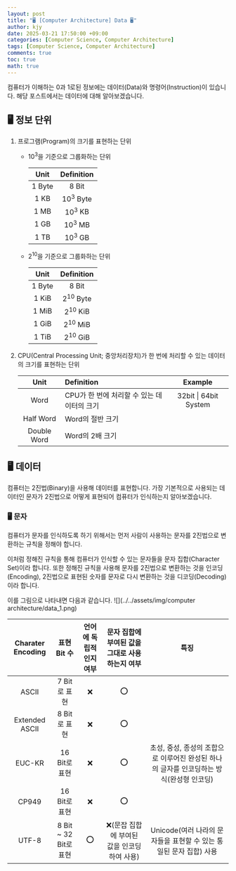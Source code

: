 ```yaml
---
layout: post
title: "🖥️ [Computer Architecture] Data 🖥️"
author: kjy
date: 2025-03-21 17:50:00 +09:00
categories: [Computer Science, Computer Architecture]
tags: [Computer Science, Computer Architecture]
comments: true
toc: true
math: true
---
```


컴퓨터가 이해하는 0과 1로된 정보에는 데이터(Data)와 명령어(Instruction)이 있습니다. 해당 포스트에서는 데이터에 대해 알아보겠습니다.

## 🖥️ 정보 단위

1. 프로그램(Program)의 크기를 표현하는 단위
  
    - $10^3$을 기준으로 그룹화하는 단위

      |   Unit   |  Definition |
      |:-------: | :----------:|
      | $1$ Byte | $8$ Bit     |
      | $1$ KB   | $10^3$ Byte |
      | $1$ MB   | $10^3$ KB   |
      | $1$ GB   | $10^3$ MB   |
      | $1$ TB   | $10^3$ GB   |  

    - $2^{10}$을 기준으로 그룹화하는 단위

      |   Unit   |   Definition  |
      |:-------: | :----------:  |
      | $1$ Byte | $8$ Bit       |
      | $1$ KiB  | $2^{10}$ Byte |
      | $1$ MiB  | $2^{10}$ KiB  |
      | $1$ GiB  | $2^{10}$ MiB  |
      | $1$ TiB  | $2^{10}$ GiB  |

2. CPU(Central Processing Unit; 중앙처리장치)가 한 번에 처리할 수 있는 데이터의 크기를 표현하는 단위

    | Unit         | Definition                         | Example               |
    |:-----------: | :--------------------------------- | :-------------------: |
    | Word         | CPU가 한 번에 처리할 수 있는 데이터의 크기 | 32bit \| 64bit System |
    | Half Word    | Word의 절반 크기                      | |
    | Double Word  | Word의 2배 크기                      | |

## 🖥️ 데이터

컴퓨터는 2진법(Binary)을 사용해 데이터를 표현합니다. 가장 기본적으로 사용되는 데이터인 문자가 2진법으로 어떻게 표현되어 컴퓨터가 인식하는지 알아보겠습니다.

### 🖥️ 문자

컴퓨터가 문자를 인식하도록 하기 위해서는 먼저 사람이 사용하는 문자를 2진법으로 변환하는 규칙을 정해야 합니다. 

이처럼 정해진 규칙을 통해 컴퓨터가 인식할 수 있는 문자들을 문자 집합(Character Set)이라 합니다. 또한 정해진 규칙을 사용해 문자를 2진법으로 변환하는 것을 인코딩(Encoding), 2진법으로 표현된 숫자를 문자로 다시 변환하는 것을 디코딩(Decoding)이라 합니다. 

이를 그림으로 나타내면 다음과 같습니다.
![](../../assets/img/computer architecture/data_1.png)

| Charater Encoding | 표현 Bit 수               |언어에 독립적인지 여부   | 문자 집합에 부여된 값을 그대로 사용하는지 여부  | 특징   |
| :---------------: | :---------------------: | :-----------------: | :-----------------------------------: | :---: |
| ASCII             | $7$ Bit로 표현            | ❌ | ⭕  |   |
| Extended ASCII    | $8$ Bit로 표현            | ❌ | ⭕  |   |
| EUC-KR            | $16$ Bit로 표현           | ❌  | ⭕  | 초성, 중성, 종성의 조합으로 이루어진 완성된 하나의 글자를 인코딩하는 방식(완성형 인코딩) |
| CP949             | $16$ Bit로 표현           | ❌  | ⭕  |  |
| UTF-8             | $8$ Bit ~ $32$ Bit로 표현 | ⭕  | ❌(문잡 집합에 부여된 값을 인코딩하여 사용)  | Unicode(여러 나라의 문자들을 표현할 수 있는 통일된 문자 집합) 사용 |
